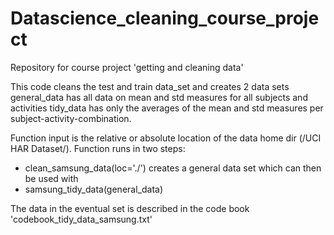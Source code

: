 Datascience_cleaning_course_project
===================================

Repository for course project 'getting and cleaning data'

This code cleans the test and train data_set and creates 2 data sets general_data has all data on mean and std measures for all subjects and activities tidy_data has only the averages of the mean and std measures per subject-activity-combination.

Function input is the relative or absolute location of the data home dir (/UCI HAR Dataset/).
Function runs in two steps: 
- clean_samsung_data(loc='./') creates a general data set which can then be used with
- samsung_tidy_data(general_data) 


The data in the eventual set is described in the code book 'codebook_tidy_data_samsung.txt'
